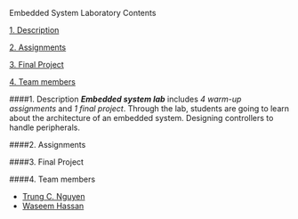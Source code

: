 Embedded System Laboratory
Contents

[1. Description](#part1)

[2. Assignments](#part2)

[3. Final Project](#part3)

[4. Team members](#part4)

####1. Description<a id="part1"></a>
   **_Embedded system lab_** includes _4 warm-up assignments_ and _1 final project_.
   Through the lab, students are going to learn about the architecture of an embedded system.
   Designing controllers to handle peripherals. 
   
####2. Assignments<a id="part2"></a>
  
####3. Final Project<a id="part3"></a>
  
####4. Team members<a id="part4"></a>
  * [Trung C. Nguyen](mailto:nguyencanhtrung@me.com "Send an email to Trung")
  * [Waseem Hassan](mailto:waseemh40@gmail.com "Send an email to Hassan")
